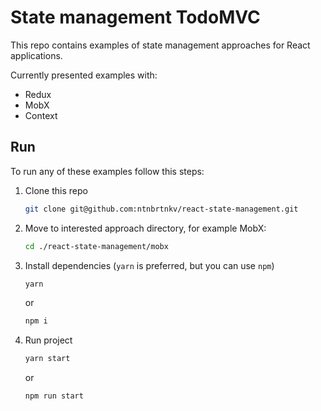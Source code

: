 # State management TodoMVC

This repo contains examples of state management approaches for React applications.

Currently presented examples with:

* Redux
* MobX
* Context

## Run

To run any of these examples follow this steps:

1. Clone this repo

    ```bash
    git clone git@github.com:ntnbrtnkv/react-state-management.git
    ```

2. Move to interested approach directory, for example MobX:

    ```bash
    cd ./react-state-management/mobx
    ```

3. Install dependencies (`yarn` is preferred, but you can use `npm`)

    ```bash
    yarn
    ```

    or

    ```bash
    npm i
    ```

4. Run project

    ```bash
    yarn start
    ```

    or

    ```bash
    npm run start
    ```

